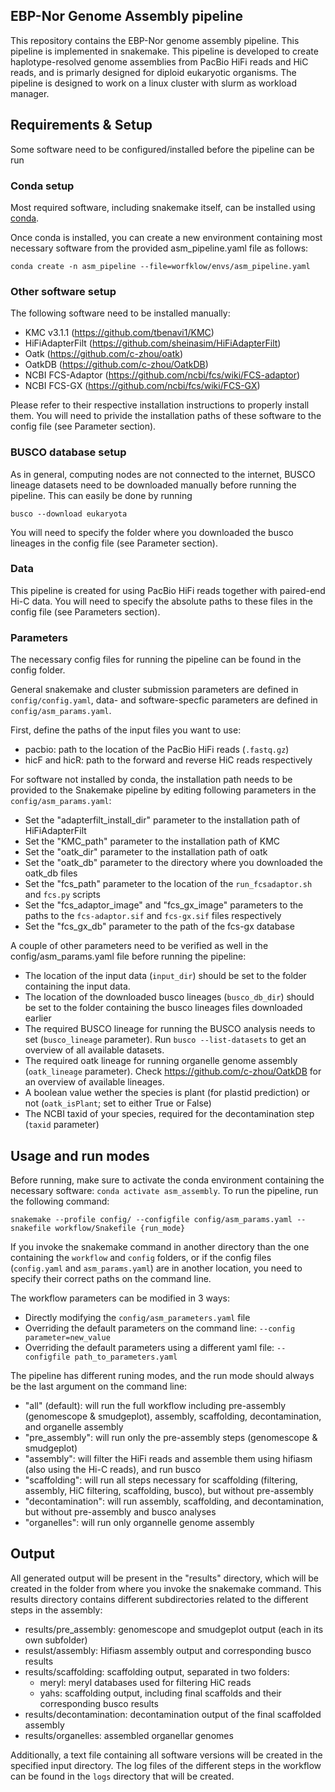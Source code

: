 ## EBP-Nor Genome Assembly pipeline

This repository contains the EBP-Nor genome assembly pipeline. This pipeline is implemented in snakemake.
This pipeline is developed to create haplotype-resolved genome assemblies from PacBio HiFi reads and HiC reads,
and is primarly designed for diploid eukaryotic organisms. The pipeline is designed to work on a linux cluster with slurm as workload manager.

## Requirements & Setup

Some software need to be configured/installed before the pipeline can be run

### Conda setup

Most required software, including snakemake itself, can be installed using [conda](https://conda.io/projects/conda/en/latest/user-guide/install/index.html).

Once conda is installed, you can create a new environment containing most necessary software from the provided asm_pipeline.yaml file as follows:

```shell
conda create -n asm_pipeline --file=worfklow/envs/asm_pipeline.yaml
```

### Other software setup

The following software need to be installed manually:

- KMC v3.1.1 (https://github.com/tbenavi1/KMC)
- HiFiAdapterFilt (https://github.com/sheinasim/HiFiAdapterFilt)
- Oatk (https://github.com/c-zhou/oatk)
- OatkDB (https://github.com/c-zhou/OatkDB)
- NCBI FCS-Adaptor (https://github.com/ncbi/fcs/wiki/FCS-adaptor)
- NCBI FCS-GX (https://github.com/ncbi/fcs/wiki/FCS-GX)

Please refer to their respective installation instructions to properly install them. You will need to privide the installation paths of these software to the config file (see Parameter section).

### BUSCO database setup

As in general, computing nodes are not connected to the internet, BUSCO lineage datasets need to be downloaded manually before running the pipeline.
This can easily be done by running

```shell
busco --download eukaryota
```

You will need to specify the folder where you downloaded the busco lineages in the config file (see Parameter section).

### Data

This pipeline is created for using PacBio HiFi reads together with paired-end Hi-C data.
You will need to specify the absolute paths to these files in the config file (see Parameters section).

### Parameters

The necessary config files for running the pipeline can be found in the config folder.

General snakemake and cluster submission parameters are defined in ```config/config.yaml```, 
data- and software-specfic parameters are defined in ```config/asm_params.yaml```.

First, define the paths of the input files you want to use:
- pacbio: path to the location of the PacBio HiFi reads (```.fastq.gz```)
- hicF and hicR: path to the forward and reverse HiC reads respectively

For software not installed by conda, the installation path needs to be provided to the Snakemake pipeline by editing following parameters in the ```config/asm_params.yaml```:

- Set the "adapterfilt_install_dir" parameter to the installation path of HiFiAdapterFilt
- Set the "KMC_path" parameter to the installation path of KMC
- Set the "oatk_dir" parameter to the installation path of oatk
- Set the "oatk_db" parameter to the directory where you downloaded the oatk_db files
- Set the "fcs_path" parameter to the location of the ```run_fcsadaptor.sh``` and ```fcs.py``` scripts
- Set the "fcs_adaptor_image" and "fcs_gx_image" parameters to the paths to the ```fcs-adaptor.sif``` and ```fcs-gx.sif``` files respectively
- Set the "fcs_gx_db" parameter to the path of the fcs-gx database

A couple of other parameters need to be verified as well in the config/asm_params.yaml file before running the pipeline:

- The location of the input data (```input_dir```) should be set to the folder containing the input data.
- The location of the downloaded busco lineages (```busco_db_dir```) should be set to the folder containing the busco lineages files downloaded earlier
- The required BUSCO lineage for running the BUSCO analysis needs to set (```busco_lineage``` parameter). Run ```busco --list-datasets``` to get an overview of all available datasets.
- The required oatk lineage for running organelle genome assembly (```oatk_lineage``` parameter). Check https://github.com/c-zhou/OatkDB for an overview of available lineages.
- A boolean value wether the species is plant (for plastid prediction) or not (```oatk_isPlant```; set to either True or False)
- The NCBI taxid of your species, required for the decontamination step (```taxid``` parameter)

## Usage and run modes

Before running, make sure to activate the conda environment containing the necessary software: ```conda activate asm_assembly```.
To run the pipeline, run the following command:

```
snakemake --profile config/ --configfile config/asm_params.yaml --snakefile workflow/Snakefile {run_mode}
```

If you invoke the snakemake command in another directory than the one containing the ```workflow``` and ```config``` folders, 
or if the config files (```config.yaml``` and ```asm_params.yaml```) are in another location, you need to specify their correct paths on the command line.

The workflow parameters can be modified in 3 ways:
- Directly modifying the ```config/asm_parameters.yaml``` file
- Overriding the default parameters on the command line: ```--config parameter=new_value```
- Overriding the default parameters using a different yaml file: ```--configfile path_to_parameters.yaml```

The pipeline has different runing modes, and the run mode should always be the last argument on the command line:

- "all" (default): will run the full workflow including pre-assembly (genomescope & smudgeplot), assembly, scaffolding, decontamination, and organelle assembly
- "pre_assembly": will run only the pre-assembly steps (genomescope & smudgeplot)
- "assembly": will filter the HiFi reads and assemble them using hifiasm (also using the Hi-C reads), and run busco
- "scaffolding": will run all steps necessary for scaffolding (filtering, assembly, HiC filtering, scaffolding, busco), but without pre-assembly
- "decontamination": will run assembly, scaffolding, and decontamination, but without pre-assembly and busco analyses
- "organelles": will run only organnelle genome assembly
## Output

All generated output will be present in the "results" directory, which will be created in the folder from where you invoke the snakemake command.
This results directory contains different subdirectories related to the different steps in the assembly:
- results/pre_assembly: genomescope and smudgeplot output (each in its own subfolder)
- resulst/assembly: Hifiasm assembly output and corresponding busco results
- results/scaffolding: scaffolding output, separated in two folders:
  - meryl: meryl databases used for filtering HiC reads
  - yahs: scaffolding output, including final scaffolds and their corresponding busco results
- results/decontamination: decontamination output of the final scaffolded assembly
- results/organelles: assembled organellar genomes

Additionally, a text file containing all software versions will be created in the specified input directory.
The log files of the different steps in the workflow can be found in the ```logs``` directory that will be created.